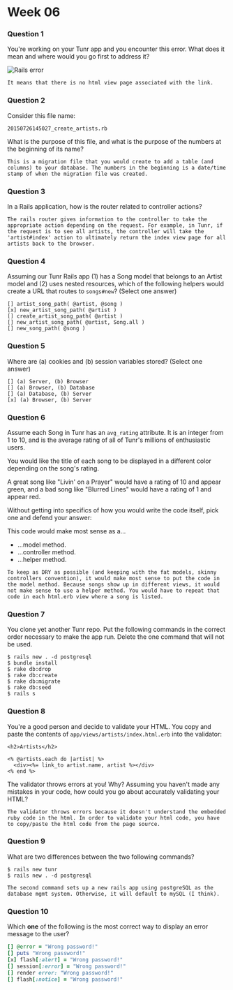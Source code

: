 # Week 06

### Question 1

You're working on your Tunr app and you encounter this error. What does it mean and where would you go first to address it?  

![Rails error](http://i.imgur.com/9NR7XNT.png)

```text
It means that there is no html view page associated with the link.
```

### Question 2

Consider this file name:

```
20150726145027_create_artists.rb
```

What is the purpose of this file, and what is the purpose of the numbers at the beginning of its name?

```text
This is a migration file that you would create to add a table (and columns) to your database. The numbers in the beginning is a date/time stamp of when the migration file was created.
```

### Question 3

In a Rails application, how is the router related to controller actions?  

```text
The rails router gives information to the controller to take the appropriate action depending on the request. For example, in Tunr, if the request is to see all artists, the controller will take the 'artist#index' action to ultimately return the index view page for all artists back to the browser.
```

### Question 4

Assuming our Tunr Rails app (1) has a Song model that belongs to an Artist model and (2) uses nested resources, which of the following helpers would create a URL that routes to `songs#new`? (Select one answer)  

```
[] artist_song_path( @artist, @song )
[x] new_artist_song_path( @artist )
[] create_artist_song_path( @artist )
[] new_artist_song_path( @artist, Song.all )
[] new_song_path( @song )
```

### Question 5

Where are (a) cookies and (b) session variables stored? (Select one answer)  

```
[] (a) Server, (b) Browser  
[] (a) Browser, (b) Database  
[] (a) Database, (b) Server  
[x] (a) Browser, (b) Server  
```

### Question 6

Assume each Song in Tunr has an `avg_rating` attribute. It is an integer from 1 to 10, and is the average rating of all of Tunr's millions of enthusiastic users.

You would like the title of each song to be displayed in a different color depending on the song's rating.

A great song like "Livin' on a Prayer" would have a rating of 10 and appear green, and a bad song like "Blurred Lines" would have a rating of 1 and appear red.

Without getting into specifics of how you would write the code itself, pick one and defend your answer:

This code would make most sense as a...
- ...model method.
- ...controller method.
- ...helper method.

```text
To keep as DRY as possible (and keeping with the fat models, skinny controllers convention), it would make most sense to put the code in the model method. Because songs show up in different views, it would not make sense to use a helper method. You would have to repeat that code in each html.erb view where a song is listed.
```

### Question 7

You clone yet another Tunr repo. Put the following commands in the correct order necessary to make the app run. Delete the one command that will not be used.

```
$ rails new . -d postgresql
$ bundle install
$ rake db:drop
$ rake db:create
$ rake db:migrate
$ rake db:seed
$ rails s
```

### Question 8

You're a good person and decide to validate your HTML. You copy and paste the contents of `app/views/artists/index.html.erb` into the validator:

```erb
<h2>Artists</h2>

<% @artists.each do |artist| %>
  <div><%= link_to artist.name, artist %></div>
<% end %>
```

The validator throws errors at you! Why? Assuming you haven't made any mistakes in your code, how could you go about accurately validating your HTML?

```
The validator throws errors because it doesn't understand the embedded ruby code in the html. In order to validate your html code, you have to copy/paste the html code from the page source.
```

### Question 9

What are two differences between the two following commands?

```
$ rails new tunr
$ rails new . -d postgresql
```

```
The second command sets up a new rails app using postgreSQL as the database mgmt system. Otherwise, it will default to mySQL (I think).
```

### Question 10

Which **one** of the following is the most correct way to display an error message to the user?

```rb
[] @error = "Wrong password!"
[] puts "Wrong password!"
[x] flash[:alert] = "Wrong password!"
[] session[:error] = "Wrong password!"
[] render error: "Wrong password!"
[] flash[:notice] = "Wrong password!"
```
